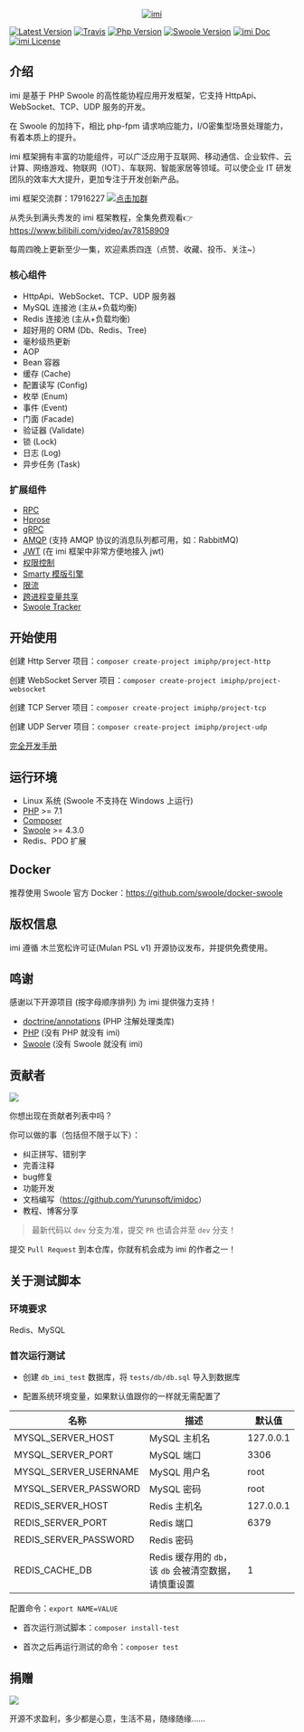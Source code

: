 <p align="center">
    <a href="https://www.imiphp.com" target="_blank">
        <img src="https://raw.githubusercontent.com/Yurunsoft/IMI/dev/res/logo.png" alt="imi" />
    </a>
</p>

[![Latest Version](https://img.shields.io/packagist/v/yurunsoft/imi.svg)](https://packagist.org/packages/yurunsoft/imi)
[![Travis](https://img.shields.io/travis/Yurunsoft/IMI.svg)](https://travis-ci.org/Yurunsoft/IMI)
[![Php Version](https://img.shields.io/badge/php-%3E=7.1-brightgreen.svg)](https://secure.php.net/)
[![Swoole Version](https://img.shields.io/badge/swoole-%3E=4.3.0-brightgreen.svg)](https://github.com/swoole/swoole-src)
[![imi Doc](https://img.shields.io/badge/docs-passing-green.svg)](https://doc.imiphp.com)
[![imi License](https://img.shields.io/badge/license-MulanPSL%201.0-brightgreen.svg)](https://github.com/Yurunsoft/imi/blob/master/LICENSE)

## 介绍

imi 是基于 PHP Swoole 的高性能协程应用开发框架，它支持 HttpApi、WebSocket、TCP、UDP 服务的开发。

在 Swoole 的加持下，相比 php-fpm 请求响应能力，I/O密集型场景处理能力，有着本质上的提升。

imi 框架拥有丰富的功能组件，可以广泛应用于互联网、移动通信、企业软件、云计算、网络游戏、物联网（IOT）、车联网、智能家居等领域。可以使企业 IT 研发团队的效率大大提升，更加专注于开发创新产品。

imi 框架交流群：17916227 [![点击加群](https://pub.idqqimg.com/wpa/images/group.png "点击加群")](https://jq.qq.com/?_wv=1027&k=5wXf4Zq)

从秃头到满头秀发的 imi 框架教程，全集免费观看👉<https://www.bilibili.com/video/av78158909>

每周四晚上更新至少一集，欢迎素质四连（点赞、收藏、投币、关注~）

### 核心组件

* HttpApi、WebSocket、TCP、UDP 服务器
* MySQL 连接池 (主从+负载均衡)
* Redis 连接池 (主从+负载均衡)
* 超好用的 ORM (Db、Redis、Tree)
* 毫秒级热更新
* AOP
* Bean 容器
* 缓存 (Cache)
* 配置读写 (Config)
* 枚举 (Enum)
* 事件 (Event)
* 门面 (Facade)
* 验证器 (Validate)
* 锁 (Lock)
* 日志 (Log)
* 异步任务 (Task)

### 扩展组件

* [RPC](https://github.com/imiphp/imi-rpc)
* [Hprose](https://github.com/imiphp/imi-hprose)
* [gRPC](https://github.com/imiphp/imi-grpc)
* [AMQP](https://github.com/imiphp/imi-amqp) (支持 AMQP 协议的消息队列都可用，如：RabbitMQ)
* [JWT](https://github.com/imiphp/imi-jwt) (在 imi 框架中非常方便地接入 jwt)
* [权限控制](https://github.com/imiphp/imi-access-control)
* [Smarty 模版引擎](https://github.com/imiphp/imi-smarty)
* [限流](https://github.com/imiphp/imi-rate-limit)
* [跨进程变量共享](https://github.com/imiphp/imi-shared-memory)
* [Swoole Tracker](https://github.com/imiphp/imi-swoole-tracker)

## 开始使用

创建 Http Server 项目：`composer create-project imiphp/project-http`

创建 WebSocket Server 项目：`composer create-project imiphp/project-websocket`

创建 TCP Server 项目：`composer create-project imiphp/project-tcp`

创建 UDP Server 项目：`composer create-project imiphp/project-udp`

[完全开发手册](https://doc.imiphp.com)

## 运行环境

- Linux 系统 (Swoole 不支持在 Windows 上运行)
- [PHP](https://php.net/) >= 7.1
- [Composer](https://getcomposer.org/)
- [Swoole](https://www.swoole.com/) >= 4.3.0
- Redis、PDO 扩展

## Docker

推荐使用 Swoole 官方 Docker：<https://github.com/swoole/docker-swoole>

## 版权信息

imi 遵循 木兰宽松许可证(Mulan PSL v1) 开源协议发布，并提供免费使用。

## 鸣谢

感谢以下开源项目 (按字母顺序排列) 为 imi 提供强力支持！

- [doctrine/annotations](https://github.com/doctrine/annotations) (PHP 注解处理类库)
- [PHP](https://php.net/) (没有 PHP 就没有 imi)
- [Swoole](https://www.swoole.com/) (没有 Swoole 就没有 imi)

## 贡献者

<a href="https://github.com/Yurunsoft/IMI/graphs/contributors"><img src="https://opencollective.com/IMI/contributors.svg?width=890&button=false" /></a>

你想出现在贡献者列表中吗？

你可以做的事（包括但不限于以下）：

* 纠正拼写、错别字
* 完善注释
* bug修复
* 功能开发
* 文档编写（<https://github.com/Yurunsoft/imidoc>）
* 教程、博客分享

> 最新代码以 `dev` 分支为准，提交 `PR` 也请合并至 `dev` 分支！

提交 `Pull Request` 到本仓库，你就有机会成为 imi 的作者之一！

## 关于测试脚本

### 环境要求

Redis、MySQL

### 首次运行测试

* 创建 `db_imi_test` 数据库，将 `tests/db/db.sql` 导入到数据库

* 配置系统环境变量，如果默认值跟你的一样就无需配置了

名称 | 描述 | 默认值
-|-|-
MYSQL_SERVER_HOST | MySQL 主机名 | 127.0.0.1 |
MYSQL_SERVER_PORT | MySQL 端口 | 3306 |
MYSQL_SERVER_USERNAME | MySQL 用户名 | root |
MYSQL_SERVER_PASSWORD | MySQL 密码 | root |
REDIS_SERVER_HOST | Redis 主机名 | 127.0.0.1 |
REDIS_SERVER_PORT | Redis 端口 | 6379 |
REDIS_SERVER_PASSWORD | Redis 密码 |  |
REDIS_CACHE_DB | Redis 缓存用的 `db`，该 `db` 会被清空数据，请慎重设置 | 1 |

配置命令：`export NAME=VALUE`

* 首次运行测试脚本：`composer install-test`

* 首次之后再运行测试的命令：`composer test`

## 捐赠

<img src="https://raw.githubusercontent.com/Yurunsoft/IMI/dev/res/pay.png"/>

开源不求盈利，多少都是心意，生活不易，随缘随缘……